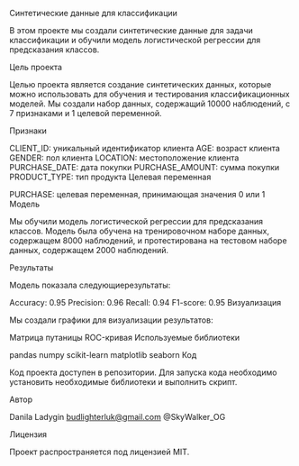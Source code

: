 Синтетические данные для классификации

В этом проекте мы создали синтетические данные для задачи классификации и обучили модель логистической регрессии для предсказания классов.

Цель проекта

Целью проекта является создание синтетических данных, которые можно использовать для обучения и тестирования классификационных моделей. Мы создали набор данных, содержащий 10000 наблюдений, с 7 признаками и 1 целевой переменной.

Признаки

CLIENT_ID: уникальный идентификатор клиента
AGE: возраст клиента
GENDER: пол клиента
LOCATION: местоположение клиента
PURCHASE_DATE: дата покупки
PURCHASE_AMOUNT: сумма покупки
PRODUCT_TYPE: тип продукта
Целевая переменная

PURCHASE: целевая переменная, принимающая значения 0 или 1
Модель

Мы обучили модель логистической регрессии для предсказания классов. Модель была обучена на тренировочном наборе данных, содержащем 8000 наблюдений, и протестирована на тестовом наборе данных, содержащем 2000 наблюдений.

Результаты

Модель показала следующиерезультаты:

Accuracy: 0.95
Precision: 0.96
Recall: 0.94
F1-score: 0.95
Визуализация

Мы создали графики для визуализации результатов:

Матрица путаницы
ROC-кривая
Используемые библиотеки

pandas
numpy
scikit-learn
matplotlib
seaborn
Код

Код проекта доступен в репозитории. Для запуска кода необходимо установить необходимые библиотеки и выполнить скрипт.

Автор

Danila Ladygin
budlighterluk@gmail.com
@SkyWalker_OG

Лицензия

Проект распространяется под лицензией MIT.
